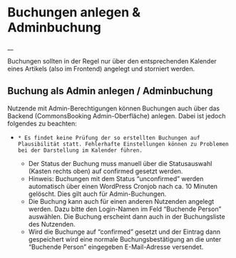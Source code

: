 #  Buchungen anlegen & Adminbuchung

__

Buchungen sollten in der Regel nur über den entsprechenden Kalender eines
Artikels (also im Frontend) angelegt und storniert werden.

##  Buchung als Admin anlegen / Adminbuchung

Nutzende mit Admin-Berechtigungen können Buchungen auch über das Backend
(CommonsBooking Admin-Oberfläche) anlegen. Dabei ist jedoch folgendes zu
beachten:

  *     * Es findet keine Prüfung der so erstellten Buchungen auf Plausibilität statt. Fehlerhafte Einstellungen können zu Problemen bei der Darstellung im Kalender führen. 
    * Der Status der Buchung muss manuell über die Statusauswahl (Kasten rechts oben) auf confirmed gesetzt werden. 
    * Hinweis: Buchungen mit dem Status “unconfirmed” werden automatisch über einen WordPress Cronjob nach ca. 10 Minuten gelöscht. Dies gilt auch für Admin-Buchungen. 
    * Die Buchung kann auch für einen anderen Nutzenden angelegt werden. Dazu bitte den Login-Namen im Feld “Buchende Person” auswählen. Die Buchung erscheint dann auch in der Buchungsliste des Nutzenden. 
    * Wird die Buchunge auf “confirmed” gesetzt und der Eintrag dann gespeichert wird eine normale Buchungsbestätigung an die unter “Buchende Person” eingegeben E-Mail-Adresse versendet. 

